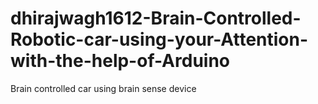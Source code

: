 # dhirajwagh1612-Brain-Controlled-Robotic-car-using-your-Attention-with-the-help-of-Arduino
Brain controlled car using brain sense device
